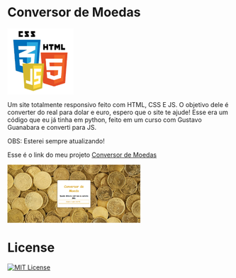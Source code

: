 # Conversor de Moedas

<img src="imagem/html-css-js.png" alt="Logo" align="center" width="150">

Um site totalmente responsivo feito com HTML, CSS E JS. O objetivo dele é converter do real para dolar e euro, espero que o site te ajude! Esse era um código que eu já tinha em python, feito em um curso com Gustavo Guanabara e converti para JS.

OBS: Esterei sempre atualizando!

Esse é o link do meu projeto <a href= "https://anajulialeite.github.io/Conversor_de_Moedas/">Conversor de Moedas</a>

<img src="imagem/Moedas.png" alt="moeda" align="center" width="300">

# License

[![MIT License](https://img.shields.io/badge/License-MIT-green.svg)](./LICENSE)

